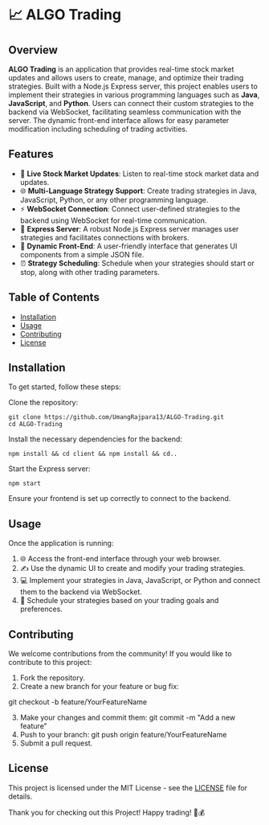 # 📈 ALGO Trading

## Overview
**ALGO Trading** is an application that provides real-time stock market updates and allows users to create, manage, and optimize their trading strategies. Built with a Node.js Express server, this project enables users to implement their strategies in various programming languages such as **Java**, **JavaScript**, and **Python**. Users can connect their custom strategies to the backend via WebSocket, facilitating seamless communication with the server. The dynamic front-end interface allows for easy parameter modification including scheduling of trading activities.

## Features
- 🔄 **Live Stock Market Updates**: Listen to real-time stock market data and updates.
- 🌐 **Multi-Language Strategy Support**: Create trading strategies in Java, JavaScript, Python, or any other programming language.
- ⚡ **WebSocket Connection**: Connect user-defined strategies to the backend using WebSocket for real-time communication.
- 🚀 **Express Server**: A robust Node.js Express server manages user strategies and facilitates connections with brokers.
- 🎨 **Dynamic Front-End**: A user-friendly interface that generates UI components from a simple JSON file.
- ⏰ **Strategy Scheduling**: Schedule when your strategies should start or stop, along with other trading parameters.

## Table of Contents
- [Installation](#installation)
- [Usage](#usage)
- [Contributing](#contributing)
- [License](#license)

## Installation
To get started, follow these steps:

Clone the repository:  
   
    git clone https://github.com/UmangRajpara13/ALGO-Trading.git
    cd ALGO-Trading  
   
Install the necessary dependencies for the backend:    

    npm install && cd client && npm install && cd..  
   
Start the Express server:  

    npm start  
   
Ensure your frontend is set up correctly to connect to the backend.  

## Usage
Once the application is running:

1. 🌐 Access the front-end interface through your web browser.
2. ✍️ Use the dynamic UI to create and modify your trading strategies.
3. 💻 Implement your strategies in Java, JavaScript, or Python and connect them to the backend via WebSocket.
4. 📅 Schedule your strategies based on your trading goals and preferences.

## Contributing
We welcome contributions from the community! If you would like to contribute to this project:

1. Fork the repository.
2. Create a new branch for your feature or bug fix:

git checkout -b feature/YourFeatureName

3. Make your changes and commit them:
git commit -m "Add a new feature"
4. Push to your branch:
git push origin feature/YourFeatureName
5. Submit a pull request.

## License
This project is licensed under the MIT License - see the [LICENSE](LICENSE) file for details.

Thank you for checking out this Project! Happy trading! 🚀💰

